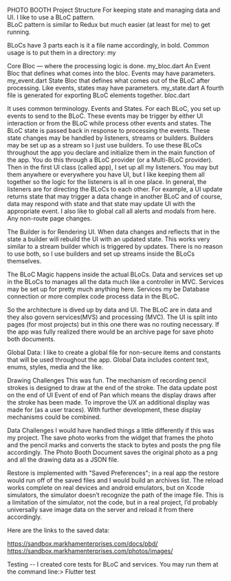 PHOTO BOOTH 
Project Structure 
For keeping state and managing data and UI. I like to use a BLoC pattern.  
BLoC pattern is similar to Redux but much easier (at least for me) to get running. 

BLoCs have 3 parts each is it a file name accordingly, in bold. Common usage is to put them in a directory: my 
	
Core Bloc — where the processing logic is done. my_bloc.dart
An Event Bloc that defines what comes into the bloc. Events may have parameters. my_event.dart
State Bloc that defines what comes out of the BLoC after processing. Like events, states may have parameters. my_state.dart
A fourth file is generated for exporting BLoC elements together. bloc.dart

It uses common terminology. Events and States. For each BLoC, you set up events to send to the BLoC. These events may be trigger by either UI interaction or from the BLoC while process other events and states. The BLoC state is passed back in response to processing the events. These state changes may be handled by listeners, streams or builders. Builders may be set up as a stream so I just use builders. To use these BLoCs throughout the app you declare and initialize them in the main function of the app. You do this through a BLoC provider (or a Multi-BLoC provider). Then in the first UI class (called app), I set up all my listeners. You may but them anywhere or everywhere you have UI, but I like keeping them all together so the logic for the listeners is all in one place. In general, the listeners are for directing the BLoCs to each other. For example, a UI update returns state that may trigger a data change in another BLoC and of course, data may respond with state and that state may update UI with the appropriate event. I also like to global call all alerts and modals from here. Any non-route page changes.  

The Builder is for Rendering UI. When data changes and reflects that in the state a builder will rebuild the UI with an updated state. This works very similar to a stream builder which is triggered by updates. There is no reason to use both, so I use builders and set up streams inside the BLoCs themselves.

The BLoC Magic happens inside the actual BLoCs. Data and services set up in the BLoCs to manages all the data much like a controller in MVC. Services may be set up for pretty much anything here. Services my be Database connection or more complex code process data in the BLoC.

So the architecture is dived up by data and UI. The BLoC are in data and they also govern services(MVS) and processing (MVC). The UI is split into pages (for most projects) but in this one there was no routing necessary. If the app was fully realized there would be an archive page for save photo both documents.

Global Data: I like to create a global file for non-secure items and constants that will be used throughout the app. Global Data includes content text, enums, styles, media and the like.

Drawing Challenges 
This was fun. The mechanism of recording pencil strokes is designed to draw at the end of the stroke. The data update post on the end of UI Event of end of Pan which means the display draws after the stroke has been made. To improve the UX an additional display was made for (as a user traces). With further development, these display mechanisms could be combined.

Data Challenges
I would have handled things a little differently if this was my project. The save photo works from the widget that frames the photo and the pencil marks and converts the stack to bytes and posts the png file accordingly. The Photo Booth Document saves the original photo as a png and all the drawing data as a JSON file. 

Restore is implemented with "Saved Preferences"; in a real app the restore would run off of the saved files and I would build an archives list. The reload works complete on real devices and android emulators, but on Xcode simulators, the simulator doesn’t recognize the path of the image file. This is a limitation of the simulator, not the code, but in a real project, I’d probably universally save image data on the server and reload it from there accordingly.

Here are the links to the saved data: 

https://sandbox.markhamenterprises.com/docs/pbd/
https://sandbox.markhamenterprises.com/photos/images/ 

Testing -- I created core tests for BLoC and services. You may run them at the command line:> Flutter test